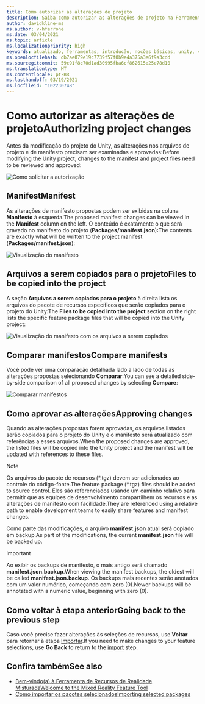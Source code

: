 ```yaml
---
title: Como autorizar as alterações de projeto
description: Saiba como autorizar as alterações de projeto na Ferramenta de Recursos de MR para desenvolvimento do HoloLens e da VR.
author: davidkline-ms
ms.author: v-hferrone
ms.date: 03/04/2021
ms.topic: article
ms.localizationpriority: high
keywords: atualizado, ferramentas, introdução, noções básicas, unity, visual studio, kit de ferramentas, headset de realidade misturada, headset do windows mixed reality, headset de realidade virtual, instalação, Windows, HoloLens, emulador, unreal, openxr
ms.openlocfilehash: db7ae079e19c7739f57f0b9e4a375a3e6f9a3cdd
ms.sourcegitcommit: 59c91f8c70d1ad30995fba6cf862615e25e78d10
ms.translationtype: HT
ms.contentlocale: pt-BR
ms.lasthandoff: 03/19/2021
ms.locfileid: "102230748"
---
```

# <a name="authorizing-project-changes"></a><span data-ttu-id="bbc9f-104">Como autorizar as alterações de projeto</span><span class="sxs-lookup"><span data-stu-id="bbc9f-104">Authorizing project changes</span></span>

<span data-ttu-id="bbc9f-105">Antes da modificação do projeto do Unity, as alterações nos arquivos de projeto e de manifesto precisam ser examinadas e aprovadas:</span><span class="sxs-lookup"><span data-stu-id="bbc9f-105">Before modifying the Unity project, changes to the manifest and project files need to be reviewed and approved:</span></span>

![Como solicitar a autorização](images/FeatureToolApprovalRequest.png)

## <a name="manifest"></a><span data-ttu-id="bbc9f-107">Manifest</span><span class="sxs-lookup"><span data-stu-id="bbc9f-107">Manifest</span></span>

<span data-ttu-id="bbc9f-108">As alterações de manifesto propostas podem ser exibidas na coluna **Manifesto** à esquerda.</span><span class="sxs-lookup"><span data-stu-id="bbc9f-108">The proposed manifest changes can be viewed in the **Manifest** column on the left.</span></span> <span data-ttu-id="bbc9f-109">O conteúdo é exatamente o que será gravado no manifesto do projeto (**Packages/manifest.json**):</span><span class="sxs-lookup"><span data-stu-id="bbc9f-109">The contents are exactly what will be written to the project manifest (**Packages/manifest.json**):</span></span>

![Visualização do manifesto](images/ManifestPreview.png)

## <a name="files-to-be-copied-into-the-project"></a><span data-ttu-id="bbc9f-111">Arquivos a serem copiados para o projeto</span><span class="sxs-lookup"><span data-stu-id="bbc9f-111">Files to be copied into the project</span></span>

<span data-ttu-id="bbc9f-112">A seção **Arquivos a serem copiados para o projeto** à direita lista os arquivos do pacote de recursos específicos que serão copiados para o projeto do Unity:</span><span class="sxs-lookup"><span data-stu-id="bbc9f-112">The **Files to be copied into the project** section on the right lists the specific feature package files that will be copied into the Unity project:</span></span>

![Visualização do manifesto com os arquivos a serem copiados](images/FilesToCopy.png)

## <a name="compare-manifests"></a><span data-ttu-id="bbc9f-114">Comparar manifestos</span><span class="sxs-lookup"><span data-stu-id="bbc9f-114">Compare manifests</span></span>

<span data-ttu-id="bbc9f-115">Você pode ver uma comparação detalhada lado a lado de todas as alterações propostas selecionando **Comparar**:</span><span class="sxs-lookup"><span data-stu-id="bbc9f-115">You can see a detailed side-by-side comparison of all proposed changes by selecting **Compare**:</span></span>

![Comparar manifestos](images/FeatureToolCompareManifest.png)

## <a name="approving-changes"></a><span data-ttu-id="bbc9f-117">Como aprovar as alterações</span><span class="sxs-lookup"><span data-stu-id="bbc9f-117">Approving changes</span></span>

<span data-ttu-id="bbc9f-118">Quando as alterações propostas forem aprovadas, os arquivos listados serão copiados para o projeto do Unity e o manifesto será atualizado com referências a esses arquivos.</span><span class="sxs-lookup"><span data-stu-id="bbc9f-118">When the proposed changes are approved, the listed files will be copied into the Unity project and the manifest will be updated with references to these files.</span></span>

> [!NOTE]
> <span data-ttu-id="bbc9f-119">Os arquivos do pacote de recursos (\*.tgz) devem ser adicionados ao controle do código-fonte.</span><span class="sxs-lookup"><span data-stu-id="bbc9f-119">The feature package (\*.tgz) files should be added to source control.</span></span> <span data-ttu-id="bbc9f-120">Eles são referenciados usando um caminho relativo para permitir que as equipes de desenvolvimento compartilhem os recursos e as alterações de manifesto com facilidade.</span><span class="sxs-lookup"><span data-stu-id="bbc9f-120">They are referenced using a relative path to enable development teams to easily share features and manifest changes.</span></span>

 <span data-ttu-id="bbc9f-121">Como parte das modificações, o arquivo **manifest.json** atual será copiado em backup.</span><span class="sxs-lookup"><span data-stu-id="bbc9f-121">As part of the modifications, the current **manifest.json** file will be backed up.</span></span>

> [!IMPORTANT]
> <span data-ttu-id="bbc9f-122">Ao exibir os backups de manifesto, o mais antigo será chamado **manifest.json.backup**.</span><span class="sxs-lookup"><span data-stu-id="bbc9f-122">When viewing the manifest backups, the oldest will be called **manifest.json.backup**.</span></span> <span data-ttu-id="bbc9f-123">Os backups mais recentes serão anotados com um valor numérico, começando com zero (0).</span><span class="sxs-lookup"><span data-stu-id="bbc9f-123">Newer backups will be annotated with a numeric value, beginning with zero (0).</span></span>

## <a name="going-back-to-the-previous-step"></a><span data-ttu-id="bbc9f-124">Como voltar à etapa anterior</span><span class="sxs-lookup"><span data-stu-id="bbc9f-124">Going back to the previous step</span></span>

<span data-ttu-id="bbc9f-125">Caso você precise fazer alterações às seleções de recursos, use **Voltar** para retornar à etapa [Importar](importing-features.md).</span><span class="sxs-lookup"><span data-stu-id="bbc9f-125">If you need to make changes to your feature selections, use **Go Back** to return to the [import](importing-features.md) step.</span></span>

## <a name="see-also"></a><span data-ttu-id="bbc9f-126">Confira também</span><span class="sxs-lookup"><span data-stu-id="bbc9f-126">See also</span></span>

- [<span data-ttu-id="bbc9f-127">Bem-vindo(a) à Ferramenta de Recursos de Realidade Misturada</span><span class="sxs-lookup"><span data-stu-id="bbc9f-127">Welcome to the Mixed Reality Feature Tool</span></span>](welcome-to-mr-feature-tool.md)
- [<span data-ttu-id="bbc9f-128">Como importar os pacotes selecionados</span><span class="sxs-lookup"><span data-stu-id="bbc9f-128">Importing selected packages</span></span>](importing-features.md)
